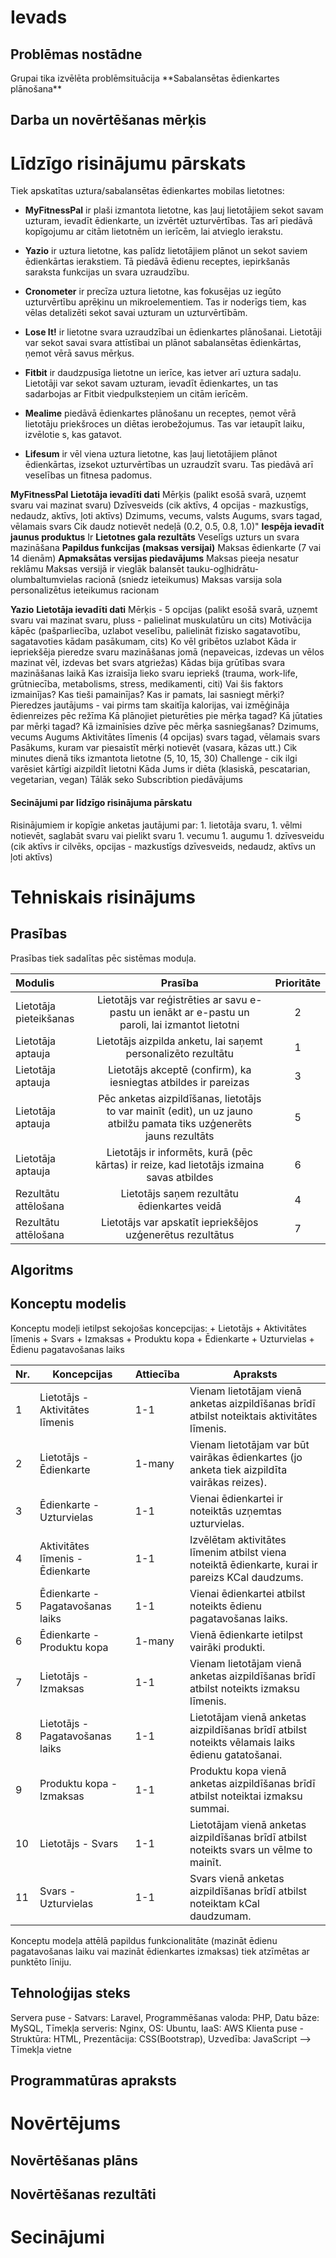 <h1>Ievads</h1>
<h2>Problēmas nostādne</h2>
Grupai tika izvēlēta problēmsituācija **Sabalansētas ēdienkartes plānošana**
<h2>Darba un novērtēšanas mērķis</h2>
<h1>Līdzīgo risinājumu pārskats</h1>
Tiek apskatītas uztura/sabalansētas ēdienkartes mobilas lietotnes:

* **MyFitnessPal** ir plaši izmantota lietotne, kas ļauj lietotājiem sekot savam uzturam, ievadīt ēdienkarte, un izvērtēt uzturvērtības. Tas arī piedāvā kopīgojumu ar citām lietotnēm un ierīcēm, lai atvieglo ierakstu.
* **Yazio** ir uztura lietotne, kas palīdz lietotājiem plānot un sekot saviem ēdienkārtas ierakstiem. Tā piedāvā ēdienu receptes, iepirkšanās saraksta funkcijas un svara uzraudzību.

* **Cronometer** ir precīza uztura lietotne, kas fokusējas uz iegūto uzturvērtību aprēķinu un mikroelementiem. Tas ir noderīgs tiem, kas vēlas detalizēti sekot savai uzturam un uzturvērtībām.

* **Lose It!** ir lietotne svara uzraudzībai un ēdienkartes plānošanai. Lietotāji var sekot savai svara attīstībai un plānot sabalansētas ēdienkārtas, ņemot vērā savus mērķus.

* **Fitbit** ir daudzpusīga lietotne un ierīce, kas ietver arī uztura sadaļu. Lietotāji var sekot savam uzturam, ievadīt ēdienkartes, un tas sadarbojas ar Fitbit viedpulksteņiem un citām ierīcēm.

* **Mealime** piedāvā ēdienkartes plānošanu un receptes, ņemot vērā lietotāju priekšroces un diētas ierobežojumus. Tas var ietaupīt laiku, izvēlotie s, kas gatavot.

* **Lifesum** ir vēl viena uztura lietotne, kas ļauj lietotājiem plānot ēdienkārtas, izsekot uzturvērtības un uzraudzīt svaru. Tas piedāvā arī veselības un fitnesa padomus.

**MyFitnessPal** 
  **Lietotāja ievadīti dati**
  Mērķis (palikt esošā svarā, uzņemt svaru vai mazinat svaru)
  Dzīvesveids (cik aktīvs, 4 opcijas - mazkustīgs, nedaudz, aktīvs, ļoti aktīvs)
  Dzimums, vecums, valsts
  Augums, svars tagad, vēlamais svars
  Cik daudz notievēt nedeļā (0.2, 0.5, 0.8, 1.0)"
  **Iespēja ievadīt jaunus produktus** Ir
  **Lietotnes gala rezultāts** Veselīgs uzturs un svara mazināšana
  **Papildus funkcijas (maksas versijai)** Maksas ēdienkarte (7 vai 14 dienām)
  **Apmaksātas versijas piedavājums** 
  Maksas pieeja nesatur reklāmu
  Maksas versijā ir vieglāk balansēt tauku-ogļhidrātu-olumbaltumvielas racionā (sniedz ieteikumus)
  Maksas varsija sola personalizētus ieteikumus racionam

**Yazio**
  **Lietotāja ievadīti dati**
  Mērķis - 5 opcijas (palikt esošā svarā, uzņemt svaru vai mazinat svaru, pluss - palielinat muskulatūru un cits)
  Motivācija kāpēc (pašparliecība, uzlabot veselību, palielināt fizisko sagatavotību, sagatavoties kādam pasākumam, cits)
  Ko vēl gribētos uzlabot
  Kāda ir iepriekšēja pieredze svaru mazināšanas jomā (nepaveicas, izdevas un vēlos mazinat vēl, izdevas bet svars atgriežas)
  Kādas bija grūtības svara mazināšanas laikā
  Kas izraisīja lieko svaru iepriekš (trauma, work-life, grūtniecība, metabolisms, stress, medikamenti, citi)
  Vai šis faktors izmainījas? Kas tieši pamainījas?
  Kas ir pamats, lai sasniegt mērķi?
  Pieredzes jautājums - vai pirms tam skaitīja kalorijas, vai izmēģināja ēdienreizes pēc režīma
  Kā plānojiet pieturēties pie mērķa tagad?
  Kā jūtaties par mērķi tagad?
  Kā izmainīsies dzīve pēc mērķa sasniegšanas?
  Dzimums, vecums
  Augums
  Aktivitātes līmenis (4 opcijas)
  svars tagad, vēlamais svars
  Pasākums, kuram var piesaistīt mērķi notievēt (vasara, kāzas utt.)
  Cik minutes dienā tiks izmantota lietotne (5, 10, 15, 30)
  Challenge - cik ilgi varēsiet kārtīgi aizpildīt lietotni
  Kāda Jums ir diēta (klasiskā, pescatarian, vegetarian, vegan)
  Tālāk seko Subscribtion piedāvājums
  
<h4>Secinājumi par līdzīgo risinājuma pārskatu</h4>
Risinājumiem ir kopīgie anketas jautājumi par:
1. lietotāja svaru, 
1. vēlmi notievēt, saglabāt svaru vai pielikt svaru
1. vecumu
1. augumu
1. dzīvesveidu (cik aktīvs ir cilvēks, opcijas - mazkustīgs dzīvesveids, nedaudz, aktīvs un ļoti aktīvs)
  
<h1>Tehniskais risinājums</h1>
<h2>Prasības</h2>
Prasības tiek sadalītas pēc sistēmas moduļa.

| Modulis                          | Prasība                                                                                                                        | Prioritāte  |
| :---                             |    :----:                                                                                                                      |       :---: |
| Lietotāja pieteikšanas           | Lietotājs var reģistrēties ar savu e-pastu un ienākt ar e-pastu un paroli, lai izmantot lietotni                               |        2     |
| Lietotāja aptauja                | Lietotājs aizpilda anketu, lai saņemt personalizēto rezultātu                                                                  |        1     |
| Lietotāja aptauja                | Lietotājs akceptē (confirm), ka iesniegtas atbildes ir pareizas                                                                |        3     |
| Lietotāja aptauja                | Pēc anketas aizpildīšanas, lietotājs to var mainīt (edit), un uz jauno atbilžu pamata tiks uzģenerēts jauns rezultāts          |        5     |
| Lietotāja aptauja                | Lietotājs ir informēts, kurā (pēc kārtas) ir reize, kad lietotājs izmaina savas atbildes                                       |        6     |
| Rezultātu attēlošana             | Lietotājs saņem rezultātu ēdienkartes veidā                                                                                    |        4     |
| Rezultātu attēlošana             | Lietotājs var apskatīt iepriekšējos uzģenerētus rezultātus                                                                     |        7     |

<h2>Algoritms</h2>


<h2>Konceptu modelis</h2>
Konceptu modeļi ietilpst sekojošas koncepcijas:
+ Lietotājs
+ Aktivitātes līmenis
+ Svars
+ Izmaksas
+ Produktu kopa
+ Ēdienkarte
+ Uzturvielas
+ Ēdienu pagatavošanas laiks

| Nr.  	| Koncepcijas                   	| Attiecība  	| Apraksts                                                                                        |
|---	   |---	                            |---	         |---                                                                                              |
| 1  	  |Lietotājs - Aktivitātes līmenis	| 1-1         | Vienam lietotājam vienā anketas aizpildīšanas brīdī atbilst noteiktais aktivitātes līmenis.	    |
| 2  	  |Lietotājs - Ēdienkarte   	      | 1-many  	   | Vienam lietotājam var būt vairākas ēdienkartes (jo anketa tiek aizpildīta vairākas reizes).     |
| 3    	|Ēdienkarte - Uzturvielas       	| 1-1  	      | Vienai ēdienkartei ir noteiktās uzņemtas uzturvielas.                                          	|
| 4    	|Aktivitātes līmenis - Ēdienkarte| 1-1         |	Izvēlētam aktivitātes līmenim atbilst viena noteiktā ēdienkarte, kurai ir pareizs KCal daudzums.|
| 5    	|Ēdienkarte - Pagatavošanas laiks| 1-1        	|Vienai ēdienkartei atbilst noteikts ēdienu pagatavošanas laiks.                                  |
| 6    	|Ēdienkarte - Produktu kopa     	| 1-many   	  |Vienā ēdienkarte ietilpst vairāki produkti.                                                     	|
| 7    	|Lietotājs - Izmaksas           	| 1-1        	|Vienam lietotājam vienā anketas aizpildīšanas brīdī atbilst noteikts izmaksu līmenis.           	|
| 8    	|Lietotājs - Pagatavošanas laiks | 1-1        	|Lietotājam vienā anketas aizpildīšanas brīdī atbilst noteikts vēlamais laiks ēdienu gatatošanai. |
| 9    	|Produktu kopa - Izmaksas       	| 1-1        	|Produktu kopa vienā anketas aizpildīšanas brīdī atbilst noteiktai izmaksu summai.               	|
| 10    |Lietotājs - Svars               | 1-1        	|Lietotājam vienā anketas aizpildīšanas brīdī atbilst noteikts svars un vēlme to mainīt.          |
| 11   	|Svars - Uzturvielas            	| 1-1        	|Svars vienā anketas aizpildīšanas brīdī atbilst noteiktam kCal daudzumam.                       	|

Konceptu modeļa attēlā papildus funkcionalitāte (mazināt ēdienu pagatavošanas laiku vai mazināt ēdienkartes izmaksas) tiek atzīmētas ar punktēto līniju.

<h2>Tehnoloģijas steks</h2>

Servera puse - Satvars: Laravel, Programmēšanas valoda: PHP, Datu bāze: MySQL, Tīmekļa serveris: Nginx, OS: Ubuntu, IaaS: AWS
Klienta puse - Struktūra: HTML, Prezentācija: CSS(Bootstrap), Uzvedība: JavaScript --> Tīmekļa vietne

<h2>Programmatūras apraksts</h2>
<h1>Novērtējums</h1>
<h2>Novērtēšanas plāns</h2>
<h2>Novērtēšanas rezultāti</h2>
<h1>Secinājumi</h1>
